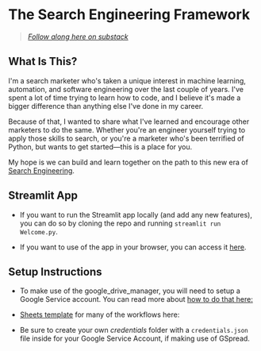 # The Search Engineering Framework

> [*Follow along here on substack*](https://kirklandgee.substack.com/)

## What Is This?

I'm a search marketer who's taken a unique interest in machine learning, automation, and software engineering over the last couple of years. I've spent a lot of time trying to learn how to code, and I believe it's made a bigger difference than anything else I've done in my career.

Because of that, I wanted to share what I've learned and encourage other marketers to do the same. Whether you're an engineer yourself trying to apply those skills to search, or you're a marketer who's been terrified of Python, but wants to get started—this is a place for you. 

My hope is we can build and learn together on the path to this new era of [Search Engineering](https://kirklandgee.substack.com/p/new-search-engineering).

## Streamlit App

- If you want to run the Streamlit app locally (and add any new features), you can do so by cloning the repo and running `streamlit run Welcome.py`.

- If you want to use of the app in your browser, you can access it [here](https://gsc-tool.streamlit.app/).

## Setup Instructions

- To make use of the google_drive_manager, you will need to setup a Google Service account. You can read more about [how to do that here:](https://kirklandgee.substack.com/p/3-ways-i-use-ai-in-google-sheets?r=3lkrz3)

- [Sheets template](https://docs.google.com/spreadsheets/d/1HSDEh4eSRrPDlWaqzn98wIBJxySiDUjUFVqO1o9vUMo/edit#gid=0) for many of the workflows here: 

- Be sure to create your own *credentials* folder with a `credentials.json` file inside for your Google Service Account, if making use of GSpread.